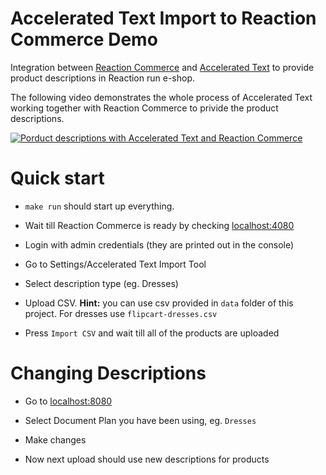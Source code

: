 # Accelerated Text Import to Reaction Commerce Demo

Integration between [Reaction Commerce](https://www.reactioncommerce.com/index) and [Accelerated Text](https://github.com/tokenmill/accelerated-text) to provide product descriptions in Reaction run e-shop.

The following video demonstrates the whole process of Accelerated Text working together with Reaction Commerce to 
privide the product descriptions.

[![Porduct descriptions with Accelerated Text and Reaction Commerce](https://raw.githubusercontent.com/tokenmill/reaction-acc-text-demo/master/accelerated-text-screenshot.png)](http://www.youtube.com/watch?v=uyumlEabU2c "acc-text-react-comm")


# Quick start

- `make run` should start up everything.

- Wait till Reaction Commerce is ready by checking [localhost:4080](http://localhost:4080)

- Login with admin credentials (they are printed out in the console)

- Go to Settings/Accelerated Text Import Tool

- Select description type (eg. Dresses)

- Upload CSV. **Hint:** you can use csv provided in `data` folder of this project. For dresses use `flipcart-dresses.csv`

- Press `Import CSV` and wait till all of the products are uploaded

# Changing Descriptions

- Go to [localhost:8080](http://localhost:8080)

- Select Document Plan you have been using, eg. `Dresses`

- Make changes

- Now next upload should use new descriptions for products
